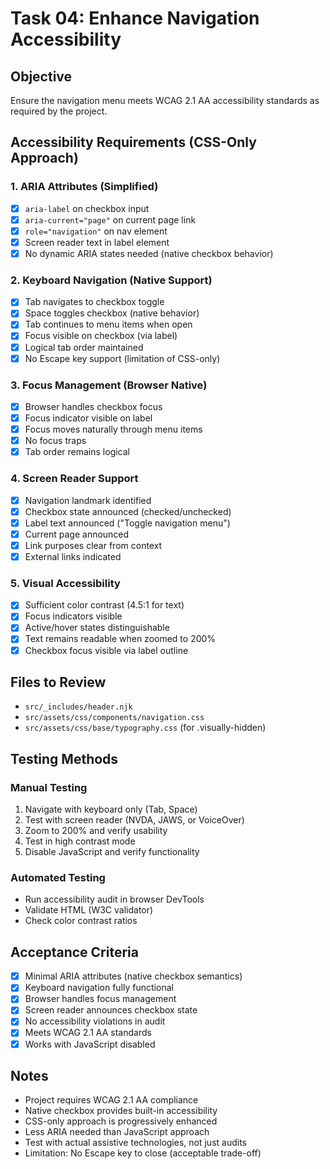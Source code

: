 # Task 04: Enhance Navigation Accessibility

## Objective
Ensure the navigation menu meets WCAG 2.1 AA accessibility standards as required by the project.

## Accessibility Requirements (CSS-Only Approach)

### 1. ARIA Attributes (Simplified)
- [x] `aria-label` on checkbox input
- [x] `aria-current="page"` on current page link
- [x] `role="navigation"` on nav element
- [x] Screen reader text in label element
- [x] No dynamic ARIA states needed (native checkbox behavior)

### 2. Keyboard Navigation (Native Support)
- [x] Tab navigates to checkbox toggle
- [x] Space toggles checkbox (native behavior)
- [x] Tab continues to menu items when open
- [x] Focus visible on checkbox (via label)
- [x] Logical tab order maintained
- [x] No Escape key support (limitation of CSS-only)

### 3. Focus Management (Browser Native)
- [x] Browser handles checkbox focus
- [x] Focus indicator visible on label
- [x] Focus moves naturally through menu items
- [x] No focus traps
- [x] Tab order remains logical

### 4. Screen Reader Support
- [x] Navigation landmark identified
- [x] Checkbox state announced (checked/unchecked)
- [x] Label text announced ("Toggle navigation menu")
- [x] Current page announced
- [x] Link purposes clear from context
- [x] External links indicated

### 5. Visual Accessibility
- [x] Sufficient color contrast (4.5:1 for text)
- [x] Focus indicators visible
- [x] Active/hover states distinguishable
- [x] Text remains readable when zoomed to 200%
- [x] Checkbox focus visible via label outline

## Files to Review
- `src/_includes/header.njk`
- `src/assets/css/components/navigation.css`
- `src/assets/css/base/typography.css` (for .visually-hidden)

## Testing Methods

### Manual Testing
1. Navigate with keyboard only (Tab, Space)
2. Test with screen reader (NVDA, JAWS, or VoiceOver)
3. Zoom to 200% and verify usability
4. Test in high contrast mode
5. Disable JavaScript and verify functionality

### Automated Testing
- Run accessibility audit in browser DevTools
- Validate HTML (W3C validator)
- Check color contrast ratios

## Acceptance Criteria
- [x] Minimal ARIA attributes (native checkbox semantics)
- [x] Keyboard navigation fully functional
- [x] Browser handles focus management
- [x] Screen reader announces checkbox state
- [x] No accessibility violations in audit
- [x] Meets WCAG 2.1 AA standards
- [x] Works with JavaScript disabled

## Notes
- Project requires WCAG 2.1 AA compliance
- Native checkbox provides built-in accessibility
- CSS-only approach is progressively enhanced
- Less ARIA needed than JavaScript approach
- Test with actual assistive technologies, not just audits
- Limitation: No Escape key to close (acceptable trade-off)
